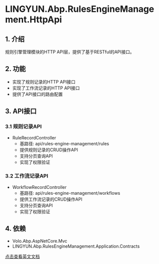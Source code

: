 # LINGYUN.Abp.RulesEngineManagement.HttpApi

## 1. 介绍

规则引擎管理模块的HTTP API层，提供了基于RESTful的API接口。

## 2. 功能

* 实现了规则记录的HTTP API接口
* 实现了工作流记录的HTTP API接口
* 提供了API接口的路由配置

## 3. API接口

### 3.1 规则记录API

* RuleRecordController
  * 基路径: api/rules-engine-management/rules
  * 提供规则记录的CRUD操作API
  * 支持分页查询API
  * 实现了权限验证

### 3.2 工作流记录API

* WorkflowRecordController
  * 基路径: api/rules-engine-management/workflows
  * 提供工作流记录的CRUD操作API
  * 支持分页查询API
  * 实现了权限验证

## 4. 依赖

* Volo.Abp.AspNetCore.Mvc
* LINGYUN.Abp.RulesEngineManagement.Application.Contracts

[点击查看英文文档](README.EN.md)
